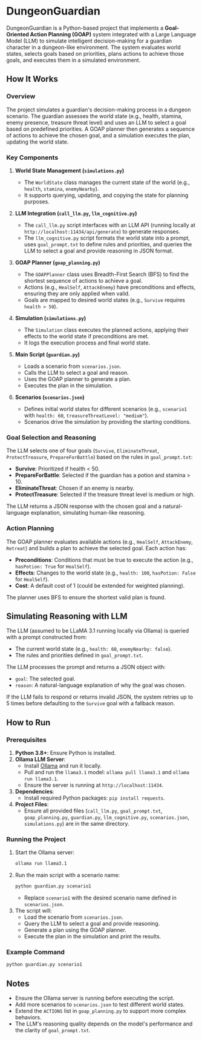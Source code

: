 # DungeonGuardian

DungeonGuardian is a Python-based project that implements a **Goal-Oriented Action Planning (GOAP)** system integrated with a Large Language Model (LLM) to simulate intelligent decision-making for a guardian character in a dungeon-like environment. The system evaluates world states, selects goals based on priorities, plans actions to achieve those goals, and executes them in a simulated environment.

## How It Works

### Overview
The project simulates a guardian's decision-making process in a dungeon scenario. The guardian assesses the world state (e.g., health, stamina, enemy presence, treasure threat level) and uses an LLM to select a goal based on predefined priorities. A GOAP planner then generates a sequence of actions to achieve the chosen goal, and a simulation executes the plan, updating the world state.

### Key Components
1. **World State Management (`simulations.py`)**
   - The `WorldState` class manages the current state of the world (e.g., `health`, `stamina`, `enemyNearby`).
   - It supports querying, updating, and copying the state for planning purposes.

2. **LLM Integration (`call_llm.py`, `llm_cognitive.py`)**
   - The `call_llm.py` script interfaces with an LLM API (running locally at `http://localhost:11434/api/generate`) to generate responses.
   - The `llm_cognitive.py` script formats the world state into a prompt, uses `goal_prompt.txt` to define rules and priorities, and queries the LLM to select a goal and provide reasoning in JSON format.

3. **GOAP Planner (`goap_planning.py`)**
   - The `GOAPPlanner` class uses Breadth-First Search (BFS) to find the shortest sequence of actions to achieve a goal.
   - Actions (e.g., `HealSelf`, `AttackEnemy`) have preconditions and effects, ensuring they are only applied when valid.
   - Goals are mapped to desired world states (e.g., `Survive` requires `health > 50`).

4. **Simulation (`simulations.py`)**
   - The `Simulation` class executes the planned actions, applying their effects to the world state if preconditions are met.
   - It logs the execution process and final world state.

5. **Main Script (`guardian.py`)**
   - Loads a scenario from `scenarios.json`.
   - Calls the LLM to select a goal and reason.
   - Uses the GOAP planner to generate a plan.
   - Executes the plan in the simulation.

6. **Scenarios (`scenarios.json`)**
   - Defines initial world states for different scenarios (e.g., `scenario1` with `health: 60`, `treasureThreatLevel: "medium"`).
   - Scenarios drive the simulation by providing the starting conditions.

### Goal Selection and Reasoning
The LLM selects one of four goals (`Survive`, `EliminateThreat`, `ProtectTreasure`, `PrepareForBattle`) based on the rules in `goal_prompt.txt`:
- **Survive**: Prioritized if health < 50.
- **PrepareForBattle**: Selected if the guardian has a potion and stamina > 10.
- **EliminateThreat**: Chosen if an enemy is nearby.
- **ProtectTreasure**: Selected if the treasure threat level is medium or high.

The LLM returns a JSON response with the chosen goal and a natural-language explanation, simulating human-like reasoning.

### Action Planning
The GOAP planner evaluates available actions (e.g., `HealSelf`, `AttackEnemy`, `Retreat`) and builds a plan to achieve the selected goal. Each action has:
- **Preconditions**: Conditions that must be true to execute the action (e.g., `hasPotion: True` for `HealSelf`).
- **Effects**: Changes to the world state (e.g., `health: 100`, `hasPotion: False` for `HealSelf`).
- **Cost**: A default cost of 1 (could be extended for weighted planning).

The planner uses BFS to ensure the shortest valid plan is found.

## Simulating Reasoning with LLM
The LLM (assumed to be LLaMA 3.1 running locally via Ollama) is queried with a prompt constructed from:
- The current world state (e.g., `health: 60`, `enemyNearby: false`).
- The rules and priorities defined in `goal_prompt.txt`.

The LLM processes the prompt and returns a JSON object with:
- `goal`: The selected goal.
- `reason`: A natural-language explanation of why the goal was chosen.

If the LLM fails to respond or returns invalid JSON, the system retries up to 5 times before defaulting to the `Survive` goal with a fallback reason.

## How to Run
### Prerequisites
1. **Python 3.8+**: Ensure Python is installed.
2. **Ollama LLM Server**:
   - Install [Ollama](https://ollama.ai/) and run it locally.
   - Pull and run the `llama3.1` model: `ollama pull llama3.1` and `ollama run llama3.1`.
   - Ensure the server is running at `http://localhost:11434`.
3. **Dependencies**:
   - Install required Python packages: `pip install requests`.
4. **Project Files**:
   - Ensure all provided files (`call_llm.py`, `goal_prompt.txt`, `goap_planning.py`, `guardian.py`, `llm_cognitive.py`, `scenarios.json`, `simulations.py`) are in the same directory.

### Running the Project
1. Start the Ollama server:
   ```bash
   ollama run llama3.1
   ```
2. Run the main script with a scenario name:
   ```bash
   python guardian.py scenario1
   ```
   - Replace `scenario1` with the desired scenario name defined in `scenarios.json`.
3. The script will:
   - Load the scenario from `scenarios.json`.
   - Query the LLM to select a goal and provide reasoning.
   - Generate a plan using the GOAP planner.
   - Execute the plan in the simulation and print the results.

### Example Command
```bash
python guardian.py scenario1
```


## Notes
- Ensure the Ollama server is running before executing the script.
- Add more scenarios to `scenarios.json` to test different world states.
- Extend the `ACTIONS` list in `goap_planning.py` to support more complex behaviors.
- The LLM's reasoning quality depends on the model's performance and the clarity of `goal_prompt.txt`.